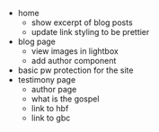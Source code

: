 - home
    - show excerpt of blog posts
    - update link styling to be prettier
- blog page
    - view images in lightbox
    - add author component
- basic pw protection for the site
- testimony page
    - author page
    - what is the gospel
    - link to hbf
    - link to gbc

